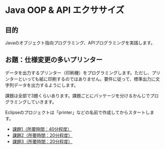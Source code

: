 # Java OOP & API エクササイズ

## 目的

Javaのオブジェクト指向プログラミング、APIプログラミングを実践します。

## お題：仕様変更の多いプリンター

データを出力するプリンター（印刷機）をプログラミングします。ただし、プリンターといっても紙に印刷するのではありません。要件に従って、標準出力に文字列データを出力するようにします。

課題は全部で3題くらいあります。課題ごとにパッケージを分けるかんじでプログラミングしていきます。

Eclipseのプロジェクトは「printer」などの名前で作成してからスタートします。

+ [課題1（所要時間：40分程度）](./md/example1.md)
+ [課題2（所要時間：20分程度）](./md/example2.md)
+ [課題3（所要時間：20分程度）](./md/example3.md)
